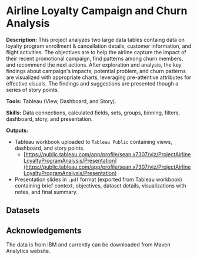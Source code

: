 # Airline Loyalty Campaign and Churn Analysis

**Description:** This project analyzes two large data tables containg data on loyalty program enrollment & cancellation details, customer information, and flight activities. The objectives are to help the airline capture the impact of their recent promotional campaign, find patterns among churn members, and recommend the next actions. After exploration and analysis, the key findings about campaign's impacts, potential problem, and churn patterns are visualized with appropriate charts, leveraging pre-attentive attributes for effective visuals. The findings and suggestions are presented though a series of story points.

**Tools:** Tableau (View, Dashboard, and Story).

**Skills:** Data connections, calculated fields, sets, groups, binning, filters, dashboard, story, and presentation.

**Outputs:** 
- Tableau workbook uploaded to `Tableau Public` containing views, dashboard, and story points.
    - [https://public.tableau.com/app/profile/sean.x7307/viz/ProjectAirlineLoyaltyProgramAnalysis/Presentation](https://public.tableau.com/app/profile/sean.x7307/viz/ProjectAirlineLoyaltyProgramAnalysis/Presentation)
- Presentation slides in `.pdf` format (exported from Tableau workbook) containing brief context, objectives, dataset details, visualizations with notes, and final summary.

## Datasets

## Acknowledgements
The data is from IBM and currently can be downloaded from Maven Analytics website.
